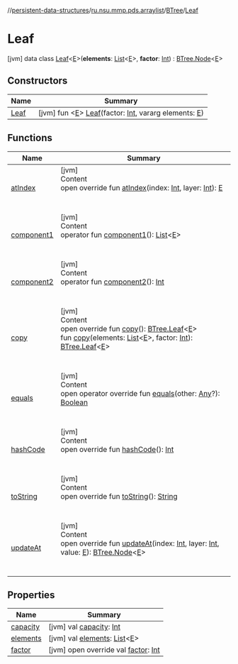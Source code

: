 //[persistent-data-structures](../../../index.md)/[ru.nsu.mmp.pds.arraylist](../../index.md)/[BTree](../index.md)/[Leaf](index.md)



# Leaf  
 [jvm] data class [Leaf](index.md)<[E](index.md)>(**elements**: [List](https://kotlinlang.org/api/latest/jvm/stdlib/kotlin.collections/-list/index.html)<[E](index.md)>, **factor**: [Int](https://kotlinlang.org/api/latest/jvm/stdlib/kotlin/-int/index.html)) : [BTree.Node](../-node/index.md)<[E](index.md)>    


## Constructors  
  
|  Name|  Summary| 
|---|---|
| <a name="ru.nsu.mmp.pds.arraylist/BTree.Leaf/Leaf/#kotlin.Int#kotlin.Array[TypeParam(bounds=[kotlin.Any?])]/PointingToDeclaration/"></a>[Leaf](-leaf.md)| <a name="ru.nsu.mmp.pds.arraylist/BTree.Leaf/Leaf/#kotlin.Int#kotlin.Array[TypeParam(bounds=[kotlin.Any?])]/PointingToDeclaration/"></a> [jvm] fun <[E](index.md)> [Leaf](-leaf.md)(factor: [Int](https://kotlinlang.org/api/latest/jvm/stdlib/kotlin/-int/index.html), vararg elements: [E](index.md))   <br>


## Functions  
  
|  Name|  Summary| 
|---|---|
| <a name="ru.nsu.mmp.pds.arraylist/BTree.Leaf/atIndex/#kotlin.Int#kotlin.Int/PointingToDeclaration/"></a>[atIndex](at-index.md)| <a name="ru.nsu.mmp.pds.arraylist/BTree.Leaf/atIndex/#kotlin.Int#kotlin.Int/PointingToDeclaration/"></a>[jvm]  <br>Content  <br>open override fun [atIndex](at-index.md)(index: [Int](https://kotlinlang.org/api/latest/jvm/stdlib/kotlin/-int/index.html), layer: [Int](https://kotlinlang.org/api/latest/jvm/stdlib/kotlin/-int/index.html)): [E](index.md)  <br><br><br>
| <a name="ru.nsu.mmp.pds.arraylist/BTree.Leaf/component1/#/PointingToDeclaration/"></a>[component1](component1.md)| <a name="ru.nsu.mmp.pds.arraylist/BTree.Leaf/component1/#/PointingToDeclaration/"></a>[jvm]  <br>Content  <br>operator fun [component1](component1.md)(): [List](https://kotlinlang.org/api/latest/jvm/stdlib/kotlin.collections/-list/index.html)<[E](index.md)>  <br><br><br>
| <a name="ru.nsu.mmp.pds.arraylist/BTree.Leaf/component2/#/PointingToDeclaration/"></a>[component2](component2.md)| <a name="ru.nsu.mmp.pds.arraylist/BTree.Leaf/component2/#/PointingToDeclaration/"></a>[jvm]  <br>Content  <br>operator fun [component2](component2.md)(): [Int](https://kotlinlang.org/api/latest/jvm/stdlib/kotlin/-int/index.html)  <br><br><br>
| <a name="ru.nsu.mmp.pds.arraylist/BTree.Leaf/copy/#/PointingToDeclaration/"></a>[copy](copy.md)| <a name="ru.nsu.mmp.pds.arraylist/BTree.Leaf/copy/#/PointingToDeclaration/"></a>[jvm]  <br>Content  <br>open override fun [copy](copy.md)(): [BTree.Leaf](index.md)<[E](index.md)>  <br>fun [copy](copy.md)(elements: [List](https://kotlinlang.org/api/latest/jvm/stdlib/kotlin.collections/-list/index.html)<[E](index.md)>, factor: [Int](https://kotlinlang.org/api/latest/jvm/stdlib/kotlin/-int/index.html)): [BTree.Leaf](index.md)<[E](index.md)>  <br><br><br>
| <a name="kotlin/Any/equals/#kotlin.Any?/PointingToDeclaration/"></a>[equals](../../../ru.nsu.mmp.pds.map/-persistent-tree-map/-entry/index.md#%5Bkotlin%2FAny%2Fequals%2F%23kotlin.Any%3F%2FPointingToDeclaration%2F%5D%2FFunctions%2F-810127060)| <a name="kotlin/Any/equals/#kotlin.Any?/PointingToDeclaration/"></a>[jvm]  <br>Content  <br>open operator override fun [equals](../../../ru.nsu.mmp.pds.map/-persistent-tree-map/-entry/index.md#%5Bkotlin%2FAny%2Fequals%2F%23kotlin.Any%3F%2FPointingToDeclaration%2F%5D%2FFunctions%2F-810127060)(other: [Any](https://kotlinlang.org/api/latest/jvm/stdlib/kotlin/-any/index.html)?): [Boolean](https://kotlinlang.org/api/latest/jvm/stdlib/kotlin/-boolean/index.html)  <br><br><br>
| <a name="kotlin/Any/hashCode/#/PointingToDeclaration/"></a>[hashCode](../../../ru.nsu.mmp.pds.map/-persistent-tree-map/-entry/index.md#%5Bkotlin%2FAny%2FhashCode%2F%23%2FPointingToDeclaration%2F%5D%2FFunctions%2F-810127060)| <a name="kotlin/Any/hashCode/#/PointingToDeclaration/"></a>[jvm]  <br>Content  <br>open override fun [hashCode](../../../ru.nsu.mmp.pds.map/-persistent-tree-map/-entry/index.md#%5Bkotlin%2FAny%2FhashCode%2F%23%2FPointingToDeclaration%2F%5D%2FFunctions%2F-810127060)(): [Int](https://kotlinlang.org/api/latest/jvm/stdlib/kotlin/-int/index.html)  <br><br><br>
| <a name="kotlin/Any/toString/#/PointingToDeclaration/"></a>[toString](../../../ru.nsu.mmp.pds.map/-persistent-tree-map/-entry/index.md#%5Bkotlin%2FAny%2FtoString%2F%23%2FPointingToDeclaration%2F%5D%2FFunctions%2F-810127060)| <a name="kotlin/Any/toString/#/PointingToDeclaration/"></a>[jvm]  <br>Content  <br>open override fun [toString](../../../ru.nsu.mmp.pds.map/-persistent-tree-map/-entry/index.md#%5Bkotlin%2FAny%2FtoString%2F%23%2FPointingToDeclaration%2F%5D%2FFunctions%2F-810127060)(): [String](https://kotlinlang.org/api/latest/jvm/stdlib/kotlin/-string/index.html)  <br><br><br>
| <a name="ru.nsu.mmp.pds.arraylist/BTree.Leaf/updateAt/#kotlin.Int#kotlin.Int#TypeParam(bounds=[kotlin.Any?])/PointingToDeclaration/"></a>[updateAt](update-at.md)| <a name="ru.nsu.mmp.pds.arraylist/BTree.Leaf/updateAt/#kotlin.Int#kotlin.Int#TypeParam(bounds=[kotlin.Any?])/PointingToDeclaration/"></a>[jvm]  <br>Content  <br>open override fun [updateAt](update-at.md)(index: [Int](https://kotlinlang.org/api/latest/jvm/stdlib/kotlin/-int/index.html), layer: [Int](https://kotlinlang.org/api/latest/jvm/stdlib/kotlin/-int/index.html), value: [E](index.md)): [BTree.Node](../-node/index.md)<[E](index.md)>  <br><br><br>


## Properties  
  
|  Name|  Summary| 
|---|---|
| <a name="ru.nsu.mmp.pds.arraylist/BTree.Leaf/capacity/#/PointingToDeclaration/"></a>[capacity](index.md#%5Bru.nsu.mmp.pds.arraylist%2FBTree.Leaf%2Fcapacity%2F%23%2FPointingToDeclaration%2F%5D%2FProperties%2F-810127060)| <a name="ru.nsu.mmp.pds.arraylist/BTree.Leaf/capacity/#/PointingToDeclaration/"></a> [jvm] val [capacity](index.md#%5Bru.nsu.mmp.pds.arraylist%2FBTree.Leaf%2Fcapacity%2F%23%2FPointingToDeclaration%2F%5D%2FProperties%2F-810127060): [Int](https://kotlinlang.org/api/latest/jvm/stdlib/kotlin/-int/index.html)   <br>
| <a name="ru.nsu.mmp.pds.arraylist/BTree.Leaf/elements/#/PointingToDeclaration/"></a>[elements](elements.md)| <a name="ru.nsu.mmp.pds.arraylist/BTree.Leaf/elements/#/PointingToDeclaration/"></a> [jvm] val [elements](elements.md): [List](https://kotlinlang.org/api/latest/jvm/stdlib/kotlin.collections/-list/index.html)<[E](index.md)>   <br>
| <a name="ru.nsu.mmp.pds.arraylist/BTree.Leaf/factor/#/PointingToDeclaration/"></a>[factor](factor.md)| <a name="ru.nsu.mmp.pds.arraylist/BTree.Leaf/factor/#/PointingToDeclaration/"></a> [jvm] open override val [factor](factor.md): [Int](https://kotlinlang.org/api/latest/jvm/stdlib/kotlin/-int/index.html)   <br>


